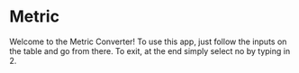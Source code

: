 # Metric
Welcome to the Metric Converter! To use this app, just follow the inputs on the table and go from there.
To exit, at the end simply select no by typing in 2.
